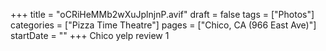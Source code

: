 +++
title = "oCRiHeMMb2wXuJplnjnP.avif"
draft = false
tags = ["Photos"]
categories = ["Pizza Time Theatre"]
pages = ["Chico, CA (966 East Ave)"]
startDate = ""
+++
Chico yelp review 1
